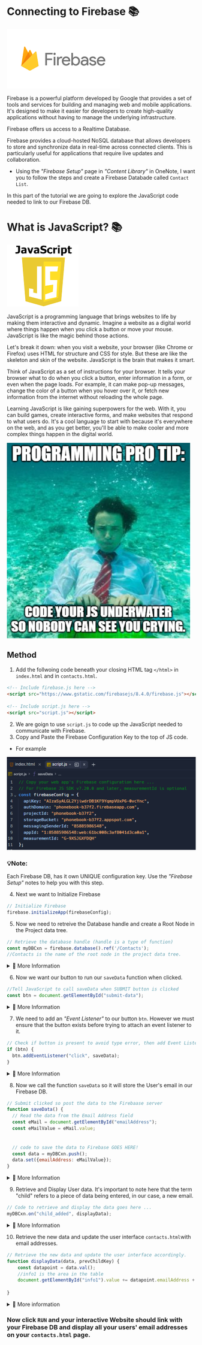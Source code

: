 # Connecting to Firebase 📚

![image](image_6.png)

Firebase is a powerful platform developed by Google that provides a set of tools and services for building and managing web and mobile applications. It's designed to make it easier for developers to create high-quality applications without having to manage the underlying infrastructure.

Firebase offers us access to a Realtime Database.

Firebase provides a cloud-hosted NoSQL database that allows developers to store and synchronize data in real-time across connected clients. This is particularly useful for applications that require live updates and collaboration.

- Using the _"Firebase Setup"_ page in _"Content Library"_ in OneNote, I want you to follow the steps and create a Firebase Databade called ``Contact List``.

In this part of the tutorial we are going to explore the JavaScript code needed to link to our Firebase DB.


# What is JavaScript? 📚

![image](image_8.png)

JavaScript is a programming language that brings websites to life by making them interactive and dynamic. Imagine a website as a digital world where things happen when you click a button or move your mouse. JavaScript is like the magic behind those actions.

Let's break it down: when you visit a website, your browser (like Chrome or Firefox) uses HTML for structure and CSS for style. But these are like the skeleton and skin of the website. JavaScript is the brain that makes it smart.

Think of JavaScript as a set of instructions for your browser. It tells your browser what to do when you click a button, enter information in a form, or even when the page loads. For example, it can make pop-up messages, change the color of a button when you hover over it, or fetch new information from the internet without reloading the whole page.

Learning JavaScript is like gaining superpowers for the web. With it, you can build games, create interactive forms, and make websites that respond to what users do. It's a cool language to start with because it's everywhere on the web, and as you get better, you'll be able to make cooler and more complex things happen in the digital world.

![image](image_9.png)


## Method
1. Add the follwoing code beneath your closing HTML tag `</html>` in ``index.html`` and in ``contacts.html``.

````html
<!-- Include firebase.js here -->
<script src="https://www.gstatic.com/firebasejs/8.4.0/firebase.js"></script>

<!-- Include script.js here -->
<script src="script.js"></script>
````

2. We are goign to use `script.js` to code up the JavaScript needed to communicate with Firebase.
3. Copy and Paste the Firebase Configuration Key to the top of JS code.

  - For example

![image](image_4.png)

### 💡Note:
Each Firebase DB, has it own UNIQUE configuration key. Use the _"Firebase Setup"_ notes to help you with this step.

4. Next we want to Initialize Firebase
````js
// Initialize Firebase
firebase.initializeApp(firebaseConfig);
````

5. Now we need to retreive the Database handle and create a Root Node in the Project data tree. 
````js
// Retrieve the database handle (handle is a type of function)
const myDBCxn = firebase.database().ref('/Contacts');
//Contacts is the name of the root node in the project data tree.
````

<details>

<summary> 👀 More Information </summary>
Let's break down the provided code step by step:


1. `firebase`: This assumes that you have the Firebase SDK (Software Development Kit) included in your project. Firebase is a platform that offers various services, including a real-time database, authentication, and more.

2. `firebase.database()`: This part of the code is accessing the Firebase Realtime Database service. The `database()` function is a method provided by the Firebase SDK to get a reference to the database.

3. `.ref('/Contacts')`: This line is creating a reference to a specific location within the Firebase Realtime Database. The parameter `'/Contacts'` specifies the path to the location. In Firebase, data is organized in a tree-like structure, and here, it's indicating that the data is stored under the 'Contacts' node.

So, in summary, this code is establishing a connection to a specific node ('Contacts') within the Firebase Realtime Database. The `myDBCxn` variable now holds a reference to this location, and you can use it to perform various operations, such as reading or writing data under the 'Contacts' node in the database. 

This is the first step when interacting with the Firebase Realtime Database in a JavaScript application.
</details>

6. Now we want our button to run our ``saveData`` function when clicked.
````js
//Tell JavaScript to call saveData when SUBMIT button is clicked
const btn = document.getElementById("submit-data");
````

<details>

<summary> 👀 More Information </summary>

This code is obtaining a reference to an HTML element with the id "submit-data" using the ``document.getElementById`` method and storing it in a variable named `btn`. Let's break it down:

1. `document`: This represents the entire HTML document in a web page.

2. `.getElementById("submit-data")`: This is a method that searches the HTML document for an element with the specified id, in this case, "submit-data".

3. `const btn = ...`: The result of `getElementById("submit-data")` is assigned to a constant variable named `btn`.

So, this code is essentially selecting a button element in the HTML document with the id "submit-data" and creating a JavaScript reference to it. This is often done when you want to perform some action, like calling a function, when the button is clicked. In the context of our code, we want the function named `saveData` to be called when the button is clicked. 
</details>

7. We need to add an _"Event Listener"_ to our button `btn`. However we must ensure that the button exists before trying to attach an event listener to it.

````js
// Check if button is present to avoid type error, then add Event Listener
if (btn) {
  btn.addEventListener("click", saveData);
}
````
<details>

<summary>👀 More Information </summary>

In summary, this code is checking if the variable ``btn`` is defined and not null before attempting to add an event listener to it. 

This is a good practice to avoid errors if, for some reason, the button element is not found or doesn't exist in the HTML document. 

If ``btn`` is truthy, it means the button exists, and the event listener is added to handle the "click" event by calling the ``saveData`` function.
</details>

8. Now we call the function `saveData` so it will store the User's email in our Firebase DB.
````js
// Submit clicked so post the data to the Firebaase server
function saveData() {
  // Read the data from the Email Address field
  const eMail = document.getElementById("emailAddress");
  const eMailValue = eMail.value;
 

  // code to save the data to Firebase GOES HERE!
  const data = myDBCxn.push();
  data.set({emailAddress: eMailValue});
}
````
<details>
<summary>👀 More Information </summary>
Let's break down the provided code:

1. **Function Declaration:** This code defines a function named `saveData`. This function is associated with our submit button action.

2. **Reading Data from the Email Address Field:**
   - `const eMail = document.getElementById("emailAddress");`
      - This line retrieves a reference to an HTML element with the id "emailAddress," presumably an input field for an email address.
   - `const eMailValue = eMail.value;`
      - This extracts the current value entered into the email input field and stores it in the variable `eMailValue`.


3. **Firebase Data Saving:**
   - `const data = myDBCxn.push();`
     - This line creates a new reference within the Firebase Realtime Database under the "Contacts" node. The `push()` method generates a unique key for the new data.
   - `data.set({ emailAddress: eMailValue });`
     - This sets the value of the new data in the database. In this case, it's saving an object with a property named "emailAddress" and the value obtained from the email input field.

So in summary, when the `saveData` function is called, it reads the email address from an input field, creates a new reference in the Firebase Realtime Database under the **_"Contacts"_** node, and sets the email address value in the database. 

This is a common pattern for handling form submissions and storing data in a database, particularly in web applications using Firebase.
  
</details>

9. Retrieve and Display User data. It's important to note here that the term "child" refers to a piece of data being entered, in our case, a new email.
````js
// Code to retrieve and display the data goes here ...
myDBCxn.on("child_added", displayData);
````
<details>
<summary>👀 More Information </summary>
The code above  is setting up a listener for the "child_added" event on the Firebase Realtime Database reference (`myDBCxn`). When a new child is added to the specified location in the database, the `displayData` function will be called to handle the event.

Let's break it down:

1. **`myDBCxn`**: This is a reference to a location in the Firebase Realtime Database.

2. **`.on("child_added", displayData)`**: This line sets up a listener for the "child_added" event on the specified database reference (`myDBCxn`). The "child_added" event is triggered whenever a new child _(piece of data)_ is added to the specified location in the database.

3. **`displayData`**: This is the callback function that will be called when the "child_added" event occurs. The `displayData` function is expected to handle what happens when new data is added to the specified location in the database.

In practical terms, this code is preparing to react to new data being added to the specified Firebase Realtime Database node (`myDBCxn`). When a new child is added, the `displayData` function will be invoked, and it is expected to contain logic to handle how the new data should be displayed or processed in the application.

Typically, in the `displayData` function, you would retrieve the new data and update the user interface accordingly. 

again, this is a common pattern in real-time applications where data changes on the server, and you want the client to respond dynamically to those changes.
  
</details>

10. Retrieve the new data and update the user interface `contacts.html`with email addresses.
````js
// Retrieve the new data and update the user interface accordingly. 
function displayData(data, prevChildKey) {
    const datapoint = data.val();
    //info1 is the area in the table
    document.getElementById("info1").value += datapoint.emailAddress + "\n";
   
}
````

<details>
<summary> 👀 More information </summary>
  
The `displayData` function is designed to handle and display data when the "child_added" event is triggered in a Firebase Realtime Database reference. 
  
Let's break down the code:

1. **Function Declaration:** Defines a function named `displayData` that takes two parameters:
   - `data`: Represents the data that was added or changed.
   - `prevChildKey`: Represents the key of the previous child, which can be useful in ordered data sets.

2. **`const datapoint = data.val();`:** Extracts the value of the data using the `val()` method.

   The assumption here is that each child in the database is a key-value pair, and `datapoint` now holds the value of the data.

4. **`document.getElementById("info1").value += datapoint.emailAddress + "\n";`:**
   - `document.getElementById("info1")`
     - Retrieves an HTML element with the id "info1."
     - This is the textarea in our HTML form.
   - `.value += datapoint.emailAddress + "\n";`
     - Appends the email address value from the retrieved data (`datapoint.emailAddress`) to the current value of the element.
     - The addition of `\n` is to add a newline character after each email address, making each new entry appear on a new line.

In summary, when the `displayData` function is called in response to a "child_added" event in Firebase, it takes the data, extracts the email address from it, and appends the email address to the content of an HTML element with the id "info1." 
  
</details>

### Now click `RUN` and your interactive Website should link with your Firebase DB and display all your users' email addresses on your `contacts.html` page. 

